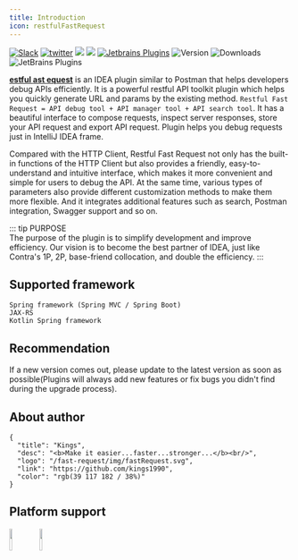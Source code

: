 ```yaml
---
title: Introduction
icon: restfulFastRequest
---
```


[![Slack](https://img.shields.io/static/v1?label=Slack&message=Restful%20Fast%20Request&logo=slack&color=38B580)](https://join.slack.com/t/restfulfastrequest/shared_invite/zt-1we57vum8-TALhTHI2uNmPF2bx1NDyWw)
[![twitter](https://img.shields.io/static/v1?label=Twitter&message=FastRequest666&logo=twitter&color=FC8D34)](https://twitter.com/FastRequest666)
[![](https://badgen.net/badge/Github/fast-request/21D789?icon=github)](https://github.com/dromara/fast-request)
[![](https://img.shields.io/static/v1?label=Gitee&message=fast-request&color=FF318C&logo=gitee)](https://gitee.com/dromara/fast-request)
[![Jetbrains Plugins][plugin-img]][plugin]
![Version](https://img.shields.io/jetbrains/plugin/v/16988?logo=IntelliJ%20IDEA)
![Downloads](https://img.shields.io/jetbrains/plugin/d/16988?color=FE2857) ![JetBrains Plugins](https://img.shields.io/jetbrains/plugin/r/rating/16988) 

[**<FontIcon icon="restfulFastRequest" />estful <i class="icon iconfont icon-rfr-f"></i>ast <FontIcon icon="restfulFastRequest" />equest**](https://plugins.jetbrains.com/plugin/16988-fast-request) is an IDEA plugin similar to Postman that helps developers debug APIs efficiently. It is a powerful restful API toolkit plugin which helps you quickly generate URL and params by the existing method.
`Restful Fast Request = API debug tool + API manager tool + API search tool`. It has a beautiful interface to compose requests, inspect server responses, store your API request and export API request. Plugin helps you debug requests just in IntelliJ IDEA frame.

Compared with the HTTP Client, Restful Fast Request not only has the built-in functions of the HTTP Client but also
provides a friendly, easy-to-understand and intuitive interface, which makes it more convenient and simple for users to
debug the API. At the same time, various types of parameters also provide different customization methods to make them
more flexible. And it integrates additional features such as search, Postman integration, Swagger support and so on.

::: tip PURPOSE  
The purpose of the plugin is to simplify development and improve efficiency. Our vision is to become the best partner of IDEA, just like Contra's 1P, 2P, base-friend collocation, and double the efficiency.
:::

## Supported framework

```
Spring framework (Spring MVC / Spring Boot)
JAX-RS
Kotlin Spring framework
```

## Recommendation

If a new version comes out, please update to the latest version as soon as possible(Plugins will always add new features
or fix bugs you didn't find during the upgrade process).

## About author

```card:json
{
  "title": "Kings",
  "desc": "<b>Make it easier...faster...stronger...</b><br/>",
  "logo": "/fast-request/img/fastRequest.svg",
  "link": "https://github.com/kings1990",
  "color": "rgb(39 117 182 / 38%)"
}
```

## Platform support

<a href="https://www.jetbrains.com"><img src="https://resources.jetbrains.com/storage/products/company/brand/logos/jb_beam.svg" width = "10%" /></a>
<a href="https://www.jetbrains.com/idea"><img src="https://resources.jetbrains.com/storage/products/company/brand/logos/IntelliJ_IDEA_icon.svg" width = "10%" /></a>

[plugin]: https://plugins.jetbrains.com/plugin/16988
[plugin-img]: https://img.shields.io/badge/plugin-FastRequest-x.svg?logo=IntelliJ%20IDEA
